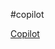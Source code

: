 #copilot

[Copilot](https://docs.github.com/en/copilot/using-github-copilot/asking-github-copilot-questions-in-your-ide?tool=vscode#installing-the-visual-studio-code-extension)
